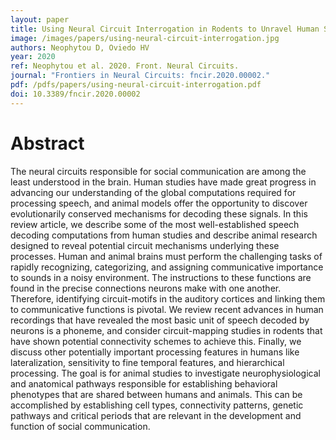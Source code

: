 ```yaml
---
layout: paper
title: Using Neural Circuit Interrogation in Rodents to Unravel Human Speech Decoding 
image: /images/papers/using-neural-circuit-interrogation.jpg
authors: Neophytou D, Oviedo HV
year: 2020
ref: Neophytou et al. 2020. Front. Neural Circuits.
journal: "Frontiers in Neural Circuits: fncir.2020.00002."
pdf: /pdfs/papers/using-neural-circuit-interrogation.pdf
doi: 10.3389/fncir.2020.00002
---
```


# Abstract

The neural circuits responsible for social communication are among the least understood in the brain. Human studies have made great progress in advancing our understanding of the global computations required for processing speech, and animal models offer the opportunity to discover evolutionarily conserved mechanisms for decoding these signals. In this review article, we describe some of the most well-established speech decoding computations from human studies and describe animal research designed to reveal potential circuit mechanisms underlying these processes. Human and animal brains must perform the challenging tasks of rapidly recognizing, categorizing, and assigning communicative importance to sounds in a noisy environment. The instructions to these functions are found in the precise connections neurons make with one another. Therefore, identifying circuit-motifs in the auditory cortices and linking them to communicative functions is pivotal. We review recent advances in human recordings that have revealed the most basic unit of speech decoded by neurons is a phoneme, and consider circuit-mapping studies in rodents that have shown potential connectivity schemes to achieve this. Finally, we discuss other potentially important processing features in humans like lateralization, sensitivity to fine temporal features, and hierarchical processing. The goal is for animal studies to investigate neurophysiological and anatomical pathways responsible for establishing behavioral phenotypes that are shared between humans and animals. This can be accomplished by establishing cell types, connectivity patterns, genetic pathways and critical periods that are relevant in the development and function of social communication.

